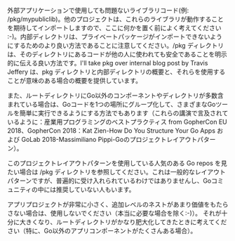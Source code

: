 外部アプリケーションで使用しても問題ないライブラリコード(例: /pkg/mypubliclib)。他のプロジェクトは、これらのライブラリが動作することを期待してインポートしますので、ここに何かを置く前によく考えてください :-)。内部ディレクトリは、プライベートパッケージがインポートできないようにするためのより良い方法であることに注意してください。/pkg ディレクトリは、そのディレクトリにあるコードが他の人に使われても安全であることを明示的に伝える良い方法です。I'll take pkg over internal blog post by Travis Jeffery は、pkg ディレクトリと内部ディレクトリの概要と、それらを使用することが意味のある場合の概要を提供しています。

また、ルートディレクトリにGo以外のコンポーネントやディレクトリが多数含まれている場合は、Goコードを1つの場所にグループ化して、さまざまなGoツールを簡単に実行できるようにする方法でもあります（これらの講演で言及されているように：産業用プログラミングのベストプラクティス from GopherCon EU 2018、GopherCon 2018：Kat Zien-How Do You Structure Your Go Apps および GoLab 2018-Massimiliano Pippi-Goのプロジェクトレイアウトパターン）。

このプロジェクトレイアウトパターンを使用している人気のある Go repos を見たい場合は /pkg ディレクトリを参照してください。これは一般的なレイアウトパターンですが、普遍的に受け入れられているわけではありませんし、Goコミュニティの中には推奨していない人もいます。

アプリプロジェクトが非常に小さく、追加レベルのネストがあまり価値をもたらさない場合は、使用しないでください（本当に必要な場合を除く:-)）。 それが十分に大きくなり、ルートディレクトリがかなり肥大化してきたときに考えてください（特に、Go以外のアプリコンポーネントがたくさんある場合）。
